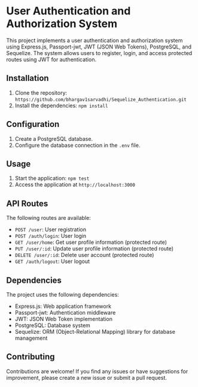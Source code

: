 # User Authentication and Authorization System

This project implements a user authentication and authorization system using Express.js, Passport-jwt, JWT (JSON Web Tokens), PostgreSQL, and Sequelize. The system allows users to register, login, and access protected routes using JWT for authentication.


## Installation

1. Clone the repository: `https://github.com/bhargav1sarvadhi/Sequelize_Authentication.git`
2. Install the dependencies: `npm install`

## Configuration

1. Create a PostgreSQL database.
2. Configure the database connection in the `.env` file.


## Usage

1. Start the application: `npm test`
2. Access the application at `http://localhost:3000`

## API Routes

The following routes are available:

- `POST /user`: User registration
- `POST /auth/login`: User login
- `GET /user/home`: Get user profile information (protected route)
- `PUT /user/:id`: Update user profile information (protected route)
- `DELETE /user/:id`: Delete user account (protected route)
- `GET /auth/logout`: User logout

## Dependencies

The project uses the following dependencies:

- Express.js: Web application framework
- Passport-jwt: Authentication middleware
- JWT: JSON Web Token implementation
- PostgreSQL: Database system
- Sequelize: ORM (Object-Relational Mapping) library for database management

## Contributing

Contributions are welcome! If you find any issues or have suggestions for improvement, please create a new issue or submit a pull request.






